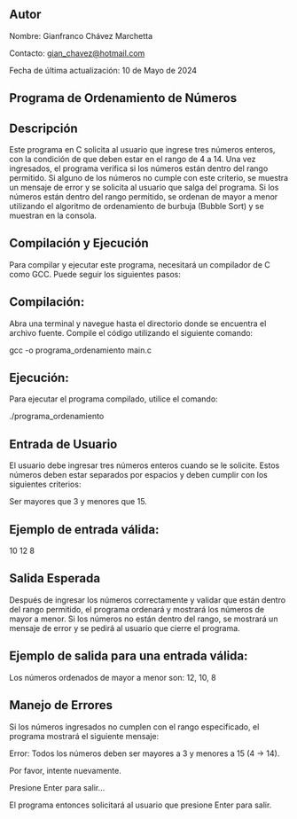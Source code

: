 Autor
---
Nombre: Gianfranco Chávez Marchetta

Contacto: gian_chavez@hotmail.com

Fecha de última actualización: 10 de Mayo de 2024

Programa de Ordenamiento de Números
---
Descripción
---
Este programa en C solicita al usuario que ingrese tres números enteros, con la condición de que deben estar en el rango de 4 a 14. Una vez ingresados, el programa verifica si los números están dentro del rango permitido. Si alguno de los números no cumple con este criterio, se muestra un mensaje de error y se solicita al usuario que salga del programa. Si los números están dentro del rango permitido, se ordenan de mayor a menor utilizando el algoritmo de ordenamiento de burbuja (Bubble Sort) y se muestran en la consola.

Compilación y Ejecución
---
Para compilar y ejecutar este programa, necesitará un compilador de C como GCC. Puede seguir los siguientes pasos:

Compilación:
---
Abra una terminal y navegue hasta el directorio donde se encuentra el archivo fuente. Compile el código utilizando el siguiente comando:

gcc -o programa_ordenamiento main.c

Ejecución:
---
Para ejecutar el programa compilado, utilice el comando:

./programa_ordenamiento

Entrada de Usuario
---
El usuario debe ingresar tres números enteros cuando se le solicite. Estos números deben estar separados por espacios y deben cumplir con los siguientes criterios:

Ser mayores que 3 y menores que 15.

Ejemplo de entrada válida:
---
10 12 8

Salida Esperada
---
Después de ingresar los números correctamente y validar que están dentro del rango permitido, el programa ordenará y mostrará los números de mayor a menor. Si los números no están dentro del rango, se mostrará un mensaje de error y se pedirá al usuario que cierre el programa.

Ejemplo de salida para una entrada válida:
---
Los números ordenados de mayor a menor son: 12, 10, 8

Manejo de Errores
---
Si los números ingresados no cumplen con el rango especificado, el programa mostrará el siguiente mensaje:

Error: Todos los números deben ser mayores a 3 y menores a 15 (4 -> 14).

Por favor, intente nuevamente.

Presione Enter para salir...

El programa entonces solicitará al usuario que presione Enter para salir.
